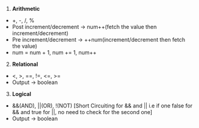 1. **Arithmetic**
- +, -, /, %
- Post increment/decrement -> num++(fetch the value then increment/decrement)
- Pre increment/decrement -> ++num(increment/decrement then fetch the value)
- num = num + 1, num += 1, num++
2. **Relational**
- <, >, ==, !=, <=, >=
- Output -> boolean
3. **Logical**
- &&(AND), ||(OR), !(NOT)   [Short Circuiting for && and || i.e if one false for && and true for ||, no need to check for the second one]
- Output -> boolean